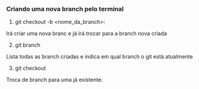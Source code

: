 ### Criando uma nova branch pelo terminal

1. git checkout -b <nome_da_branch>:

Irá criar uma nova branc e já irá trocar para a branch nova criada

2. git branch 

Lista todas as branch criadas e indica em qual branch o git está atualmente

3. git checkout <nome>

Troca de branch para uma já existente.




